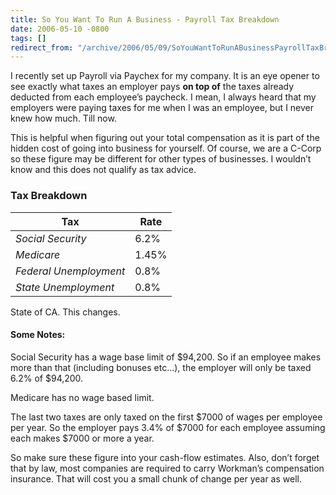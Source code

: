 ```yaml
---
title: So You Want To Run A Business - Payroll Tax Breakdown
date: 2006-05-10 -0800
tags: []
redirect_from: "/archive/2006/05/09/SoYouWantToRunABusinessPayrollTaxBreakdown.aspx/"
---
```


I recently set up Payroll via Paychex for my company. It is an eye
opener to see exactly what taxes an employer pays **on top of** the
taxes already deducted from each employee’s paycheck. I mean, I always
heard that my employers were paying taxes for me when I was an employee,
but I never knew how much. Till now.

This is helpful when figuring out your total compensation as it is part
of the hidden cost of going into business for yourself. Of course, we
are a C-Corp so these figure may be different for other types of
businesses. I wouldn’t know and this does not qualify as tax advice.

### Tax Breakdown

Tax                    | Rate
-----------------------|------
_Social Security_      | 6.2%
_Medicare_             | 1.45%
_Federal Unemployment_ | 0.8%
_State Unemployment_   | 0.8%

State of CA. This changes.

#### Some Notes:

Social Security has a wage base limit of \$94,200. So if an employee
makes more than that (including bonuses etc...), the employer will only
be taxed 6.2% of \$94,200.

Medicare has no wage based limit.

The last two taxes are only taxed on the first \$7000 of wages per
employee per year. So the employer pays 3.4% of \$7000 for each employee
assuming each makes \$7000 or more a year.

So make sure these figure into your cash-flow estimates. Also, don’t
forget that by law, most companies are required to carry Workman’s
compensation insurance. That will cost you a small chunk of change per
year as well.

